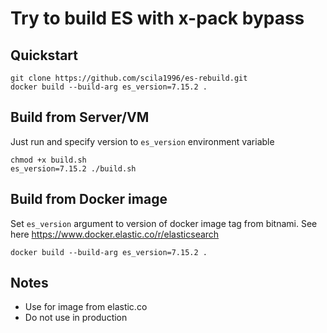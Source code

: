 # Try to build ES with x-pack bypass

## Quickstart

   ```
   git clone https://github.com/scila1996/es-rebuild.git
   docker build --build-arg es_version=7.15.2 .
   ```
   
## Build from Server/VM

Just run and specify version to `es_version` environment variable

   ```
   chmod +x build.sh
   es_version=7.15.2 ./build.sh 
   ```


## Build from Docker image

Set `es_version` argument to version of docker image tag from bitnami. See here https://www.docker.elastic.co/r/elasticsearch

   ```
   docker build --build-arg es_version=7.15.2 .
   ```
   
## Notes

* Use for image from elastic.co
* Do not use in production
